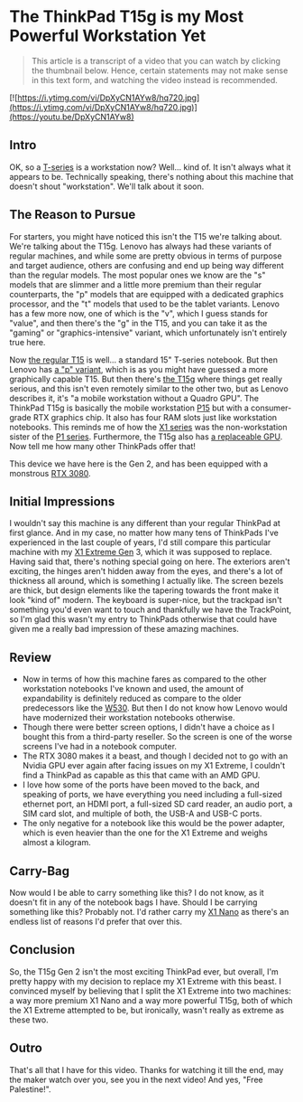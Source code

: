 # The ThinkPad T15g is my Most Powerful Workstation Yet

> This article is a transcript of a video that you can watch by clicking the thumbnail below. Hence, certain statements may not make sense in this text form, and watching the video instead is recommended.

[![https://i.ytimg.com/vi/DpXyCN1AYw8/hq720.jpg](https://i.ytimg.com/vi/DpXyCN1AYw8/hq720.jpg)](https://youtu.be/DpXyCN1AYw8)

## Intro

OK, so a [T-series](https://en.wikipedia.org/wiki/ThinkPad_T_series) is a workstation now? Well... kind of. It isn't always what it appears to be. Technically speaking, there's nothing about this machine that doesn't shout "workstation". We'll talk about it soon.

## The Reason to Pursue

For starters, you might have noticed this isn't the T15 we're talking about. We're talking about the T15g. Lenovo has always had these variants of regular machines, and while some are pretty obvious in terms of purpose and target audience, others are confusing and end up being way different than the regular models. The most popular ones we know are the "s" models that are slimmer and a little more premium than their regular counterparts, the "p" models that are equipped with a dedicated graphics processor, and the "t" models that used to be the tablet variants. Lenovo has a few more now, one of which is the "v", which I guess stands for "value", and then there's the "g" in the T15, and you can take it as the "gaming" or "graphics-intensive" variant, which unfortunately isn't entirely true here.

Now [the regular T15](https://www.notebookcheck.net/Lenovo-ThinkPad-T15-Gen-1-Laptop-Review-Foiled-by-lack-of-AMD-option.482531.0.html) is well… a standard 15" T-series notebook. But then Lenovo has [a "p" variant](https://www.notebookcheck.net/Lenovo-ThinkPad-T15p-Gen-1-laptop-review-Powerful-but-inefficient.520038.0.html#toc-1), which is as you might have guessed a more graphically capable T15. But then there's [the T15g](https://www.notebookcheck.net/Lenovo-ThinkPad-T15g-Laptop-Review-A-Gaming-ThinkPad-or-a-mobile-workstation.526123.0.html) where things get really serious, and this isn't even remotely similar to the other two, but as Lenovo describes it, it's "a mobile workstation without a Quadro GPU". The ThinkPad T15g is basically the mobile workstation [P15](https://www.lenovo.com/us/en/p/laptops/thinkpad/thinkpadp/thinkpad-p15-mobile-workstation/22wsp15p5n1) but with a consumer-grade RTX graphics chip. It also has four RAM slots just like workstation notebooks. This reminds me of how the [X1 series](https://www.lenovo.com/us/en/c/laptops/thinkpad/thinkpadx1/) was the non-workstation sister of the [P1 series](https://www.lenovo.com/us/en/c/laptops/thinkpad/thinkpadp/). Furthermore, the T15g also has [a replaceable GPU](https://www.reddit.com/r/thinkpad/comments/pa4k27/comment/ha4m3xb). Now tell me how many other ThinkPads offer that!

This device we have here is the Gen 2, and has been equipped with a monstrous [RTX 3080](https://www.nvidia.com/en-us/geforce/graphics-cards/30-series/rtx-3080-3080ti/).

## Initial Impressions

I wouldn't say this machine is any different than your regular ThinkPad at first glance. And in my case, no matter how many tens of ThinkPads I've experienced in the last couple of years, I'd still compare this particular machine with my [X1 Extreme Gen](https://www.lenovo.com/us/en/p/laptops/thinkpad/thinkpadx1/thinkpad-x1-extreme-gen-3/22tp2x1x1e3) 3, which it was supposed to replace. Having said that, there's nothing special going on here. The exteriors aren't exciting, the hinges aren't hidden away from the eyes, and there's a lot of thickness all around, which is something I actually like. The screen bezels are thick, but design elements like the tapering towards the front make it look "kind of" modern. The keyboard is super-nice, but the trackpad isn't something you'd even want to touch and thankfully we have the TrackPoint, so I'm glad this wasn't my entry to ThinkPads otherwise that could have given me a really bad impression of these amazing machines.

## Review

- Now in terms of how this machine fares as compared to the other workstation notebooks I've known and used, the amount of expandability is definitely reduced as compare to the older predecessors like the [W530](https://www.notebookcheck.net/Review-Lenovo-ThinkPad-W530-N1K43GE-Notebook.80062.0.html). But then I do not know how Lenovo would have modernized their workstation notebooks otherwise.
- Though there were better screen options, I didn't have a choice as I bought this from a third-party reseller. So the screen is one of the worse screens I've had in a notebook computer.
- The RTX 3080 makes it a beast, and though I decided not to go with an Nvidia GPU ever again after facing issues on my X1 Extreme, I couldn't find a ThinkPad as capable as this that came with an AMD GPU.
- I love how some of the ports have been moved to the back, and speaking of ports, we have everything you need including a full-sized ethernet port, an HDMI port, a full-sized SD card reader, an audio port, a SIM card slot, and multiple of both, the USB-A and USB-C ports.
- The only negative for a notebook like this would be the power adapter, which is even heavier than the one for the X1 Extreme and weighs almost a kilogram.

## Carry-Bag

Now would I be able to carry something like this? I do not know, as it doesn't fit in any of the notebook bags I have. Should I be carrying something like this? Probably not. I'd rather carry my [X1 Nano](https://www.lenovo.com/us/en/p/laptops/thinkpad/thinkpadx1/thinkpad-x1-nano/22tp2x1x1n1) as there's an endless list of reasons I'd prefer that over this.

## Conclusion

So, the T15g Gen 2 isn't the most exciting ThinkPad ever, but overall, I'm pretty happy with my decision to replace my X1 Extreme with this beast. I convinced myself by believing that I split the X1 Extreme into two machines: a way more premium X1 Nano and a way more powerful T15g, both of which the X1 Extreme attempted to be, but ironically, wasn't really as extreme as these two.

## Outro

That's all that I have for this video. Thanks for watching it till the end, may the maker watch over you, see you in the next video! And yes, "Free Palestine!".
